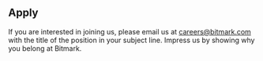 ## Apply
If you are interested in joining us, please email us at careers@bitmark.com with the title of the position in your subject line. Impress us by showing why you belong at Bitmark.
